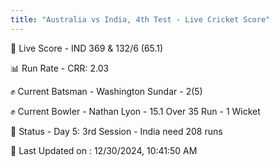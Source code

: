 ```yaml
---
title: "Australia vs India, 4th Test - Live Cricket Score"
---
```


🔴 Live Score - IND 369 & 132/6 (65.1)  

📊 Run Rate - CRR: 2.03  

✊ Current Batsman - Washington Sundar - 2(5)  

✊ Current Bowler - Nathan Lyon - 15.1 Over 35 Run - 1 Wicket  

📑 Status - Day 5: 3rd Session - India need 208 runs

📝 Last Updated on : 12/30/2024, 10:41:50 AM  

